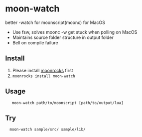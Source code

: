 # moon-watch

better -watch for moonscript(moonc) for MacOS

 * Use fsw, solves moonc -w get stuck when polling on MacOS
 * Maintains source folder structure in output folder
 * Bell on compile failure

## Install

 1. Please install [moonrocks](https://rocks.moonscript.org/) first
 2. `moonrocks install moon-watch`

## Usage

```
   moon-watch path/to/moonscript [path/to/output/lua]
```

## Try

```
  moon-watch sample/src/ sample/lib/
```

